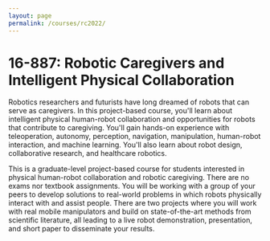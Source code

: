 ```yaml
---
layout: page
permalink: /courses/rc2022/
---
```


# 16-887: Robotic Caregivers and Intelligent Physical Collaboration

Robotics researchers and futurists have long dreamed of robots that can serve as caregivers. In this project-based course, you'll learn about intelligent physical human-robot collaboration and opportunities for robots that contribute to caregiving. You'll gain hands-on experience with teleoperation, autonomy, perception, navigation, manipulation, human-robot interaction, and machine learning. You'll also learn about robot design, collaborative research, and healthcare robotics.

This is a graduate-level project-based course for students interested in physical human-robot collaboration and robotic caregiving. There are no exams nor textbook assignments. You will be working with a group of your peers to develop solutions to real-world problems in which robots physically interact with and assist people. There are two projects where you will work with real mobile manipulators and build on state-of-the-art methods from scientific literature, all leading to a live robot demonstration, presentation, and short paper to disseminate your results.
